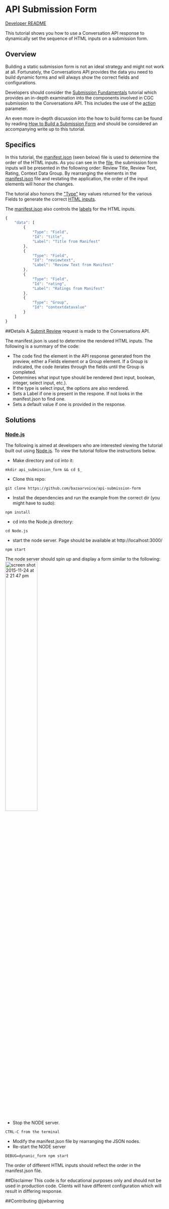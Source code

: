 # API Submission Form

[Developer README](/Contributing.md)

This tutorial shows you how to use a Conversation API response to dynamically set the sequence of HTML inputs on a submission form.

## Overview
Building a static submission form is not an ideal strategy and might not work at all. Fortunately, the Conversations API provides the data you need to build dynamic forms and will always show the correct fields and configurations.

Developers should consider the [Submission Fundamentals](https://developer.bazaarvoice.com/apis/conversations/tutorials/submission_fundamentals) tutorial which provides an in-depth examination into the components involved in CGC submission to the Conversations API. This includes the use of the [action](https://developer.bazaarvoice.com/apis/conversations/tutorials/submission_fundamentals#the-action-parameter-and-the-submission-process) parameter. 

An even more in-depth discussion into the how to build forms can be found by reading [How to Build a Submission Form](https://developer.bazaarvoice.com/apis/conversations/tutorials/How_to_Build_a_Submission_Form) and should be considered an accompanying write up to this tutorial. 

## Specifics
In this tutorial, the [manifest.json](/public/manifest.json) (seen below) file is used to determine the order of the HTML inputs. As you can see in the [file](/public/manifest.json), the submission form inputs will be presented in the following order: Review Title, Review Text, Rating, Context Data Group. By rearranging the elements in the [manifest.json](/public/manifest.json) file and restating the application, the order of the input elements will honor the changes. 

The tutorial also honors the ["Type"](https://developer.bazaarvoice.com/apis/conversations/tutorials/input_types) key values returned for the various Fields to generate the correct [HTML inputs](https://github.com/bazaarvoice/api-submission-form/blob/master/routes/index.js#L61).

The [manifest.json](/manifest.json) also controls the [labels](/routes/index.js#L102) for the HTML inputs.

```javascript
{
    "data": [
        {
            "Type": "Field",
            "Id": "title",
            "Label": "Title from Manifest"
        },
        {
            "Type": "Field",
            "Id": "reviewtext",
            "Label": "Review Text from Manifest"
        },
        {
            "Type": "Field",
            "Id": "rating",
            "Label": "Ratings from Manifest"
        },
        {
            "Type": "Group",
            "Id": "contextdatavalue"
        }
    ]
}
```

##Details
A <a href="https://developer.bazaarvoice.com/docs/read/conversations/reviews/submit">Submit Review</a> request is made to the Conversations API. 

The manifest.json is used to determine the rendered HTML inputs. The following is a summary of the code:
- The code find the element in the API response generated from the preview, either a Fields element or a Group element. If a Group is indicated, the code iterates through the fields until the Group is completed.  
- Determines what input type should be rendered (text input, boolean, integer, select input, etc.).
- If the type is select input, the options are also rendered.
- Sets a Label if one is present in the respone. If not looks in the manifest.json to find one.
- Sets a default value if one is provided in the response.

## Solutions

### [Node.js](https://github.com/bazaarvoice/api-submission-form/tree/master/Node.js)

The following is aimed at developers who are interested viewing the tutorial built out using [Node.js](https://nodejs.org/en/). To view the tutorial follow the instructions below. 

- Make directory and cd into it:
```
mkdir api_submission_form && cd $_
``` 

- Clone this repo:
```
git clone https://github.com/bazaarvoice/api-submission-form
```

- Install the dependencies and run the example from the correct dir (you might have to sudo):
```
npm install
```

- cd into the Node.js directory:
```
cd Node.js
```

- start the node server. Page should be available at http://localhost:3000/
```
npm start
```

The node server should spin up and display a form similar to the following: 
<img width="45%" alt="screen shot 2015-11-24 at 2 21 47 pm" src="https://cloud.githubusercontent.com/assets/2584258/11379695/48dc6440-92b7-11e5-93b3-d3d62a3011e0.png">

- Stop the NODE server.
```
CTRL-C from the terminal
```

- Modify the manifest.json file by rearranging the JSON nodes.
- Re-start the NODE server
```
DEBUG=dynanic_form npm start
```
The order of different HTML inputs should reflect the order in the manifest.json file.

##Disclaimer
This code is for educational purposes only and should not be used in production code. Clients will have different configuration which will result in differing response. 

##Contributing
@jwbanning

